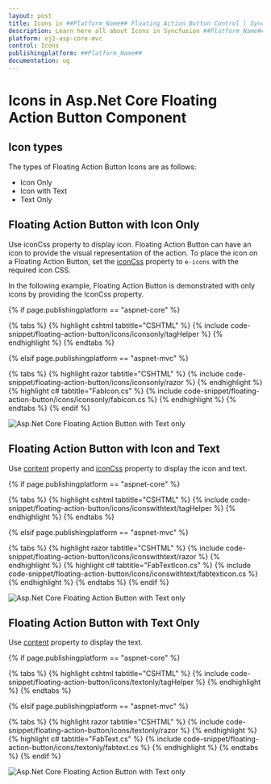 ```yaml
---
layout: post
title: Icons in ##Platform_Name## Floating Action Button Control | Syncfusion
description: Learn here all about Icons in Syncfusion ##Platform_Name## Floating Action Button control of Syncfusion Essential JS 2 and more.
platform: ej2-asp-core-mvc
control: Icons
publishingplatform: ##Platform_Name##
documentation: ug
---
```


# Icons in Asp.Net Core Floating Action Button Component

## Icon types

The types of Floating Action Button Icons are as follows:

* Icon Only
* Icon with Text
* Text Only

## Floating Action Button with Icon Only

Use iconCss property to display icon. Floating Action Button can have an icon to provide the visual representation of the action. To place the icon on a Floating Action Button, set the [iconCss](https://help.syncfusion.com/cr/aspnetcore-js2/Syncfusion.EJ2.Buttons.Fab.html#Syncfusion_EJ2_Buttons_Fab_IconCss) property to `e-icons` with the required icon CSS.

In the following example, Floating Action Button is demonstrated with only icons by providing the IconCss property.

{% if page.publishingplatform == "aspnet-core" %}

{% tabs %}
{% highlight cshtml tabtitle="CSHTML" %}
{% include code-snippet/floating-action-button/icons/iconsonly/tagHelper %}
{% endhighlight %}
{% endtabs %}

{% elsif page.publishingplatform == "aspnet-mvc" %}

{% tabs %}
{% highlight razor tabtitle="CSHTML" %}
{% include code-snippet/floating-action-button/icons/iconsonly/razor %}
{% endhighlight %}
{% highlight c# tabtitle="FabIcon.cs" %}
{% include code-snippet/floating-action-button/icons/iconsonly/fabicon.cs %}
{% endhighlight %}
{% endtabs %}
{% endif %}

![Asp.Net Core Floating Action Button with Text only](images/text-only.png)

## Floating Action Button with Icon and Text

Use [content](https://help.syncfusion.com/cr/aspnetcore-js2/Syncfusion.EJ2.Buttons.Fab.html#Syncfusion_EJ2_Buttons_Fab_Content) property and [iconCss](https://help.syncfusion.com/cr/aspnetcore-js2/Syncfusion.EJ2.Buttons.Fab.html#Syncfusion_EJ2_Buttons_Fab_IconCss) property to display the icon and text.

{% if page.publishingplatform == "aspnet-core" %}

{% tabs %}
{% highlight cshtml tabtitle="CSHTML" %}
{% include code-snippet/floating-action-button/icons/iconswithtext/tagHelper %}
{% endhighlight %}
{% endtabs %}

{% elsif page.publishingplatform == "aspnet-mvc" %}

{% tabs %}
{% highlight razor tabtitle="CSHTML" %}
{% include code-snippet/floating-action-button/icons/iconswithtext/razor %}
{% endhighlight %}
{% highlight c# tabtitle="FabTextIcon.cs" %}
{% include code-snippet/floating-action-button/icons/iconswithtext/fabtexticon.cs %}
{% endhighlight %}
{% endtabs %}
{% endif %}

![Asp.Net Core Floating Action Button with Text only](images/text-only.png)

## Floating Action Button with Text Only

Use [content](https://help.syncfusion.com/cr/aspnetcore-js2/Syncfusion.EJ2.Buttons.Fab.html#Syncfusion_EJ2_Buttons_Fab_Content) property to display the text.

{% if page.publishingplatform == "aspnet-core" %}

{% tabs %}
{% highlight cshtml tabtitle="CSHTML" %}
{% include code-snippet/floating-action-button/icons/textonly/tagHelper %}
{% endhighlight %}
{% endtabs %}

{% elsif page.publishingplatform == "aspnet-mvc" %}

{% tabs %}
{% highlight razor tabtitle="CSHTML" %}
{% include code-snippet/floating-action-button/icons/textonly/razor %}
{% endhighlight %}
{% highlight c# tabtitle="FabText.cs" %}
{% include code-snippet/floating-action-button/icons/textonly/fabtext.cs %}
{% endhighlight %}
{% endtabs %}
{% endif %}

![Asp.Net Core Floating Action Button with Text only](images/text-only.png)